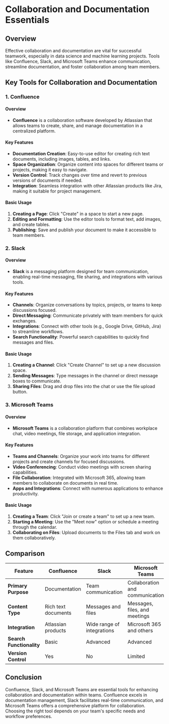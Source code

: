 # Collaboration and Documentation Essentials

## Overview
Effective collaboration and documentation are vital for successful teamwork, especially in data science and machine learning projects. Tools like Confluence, Slack, and Microsoft Teams enhance communication, streamline documentation, and foster collaboration among team members.

## Key Tools for Collaboration and Documentation

### 1. Confluence

#### Overview
- **Confluence** is a collaboration software developed by Atlassian that allows teams to create, share, and manage documentation in a centralized platform.

#### Key Features
- **Documentation Creation**: Easy-to-use editor for creating rich text documents, including images, tables, and links.
- **Space Organization**: Organize content into spaces for different teams or projects, making it easy to navigate.
- **Version Control**: Track changes over time and revert to previous versions of documents if needed.
- **Integration**: Seamless integration with other Atlassian products like Jira, making it suitable for project management.

#### Basic Usage
1. **Creating a Page**: Click "Create" in a space to start a new page.
2. **Editing and Formatting**: Use the editor tools to format text, add images, and create tables.
3. **Publishing**: Save and publish your document to make it accessible to team members.

### 2. Slack

#### Overview
- **Slack** is a messaging platform designed for team communication, enabling real-time messaging, file sharing, and integrations with various tools.

#### Key Features
- **Channels**: Organize conversations by topics, projects, or teams to keep discussions focused.
- **Direct Messaging**: Communicate privately with team members for quick exchanges.
- **Integrations**: Connect with other tools (e.g., Google Drive, GitHub, Jira) to streamline workflows.
- **Search Functionality**: Powerful search capabilities to quickly find messages and files.

#### Basic Usage
1. **Creating a Channel**: Click "Create Channel" to set up a new discussion space.
2. **Sending Messages**: Type messages in the channel or direct message boxes to communicate.
3. **Sharing Files**: Drag and drop files into the chat or use the file upload button.

### 3. Microsoft Teams

#### Overview
- **Microsoft Teams** is a collaboration platform that combines workplace chat, video meetings, file storage, and application integration.

#### Key Features
- **Teams and Channels**: Organize your work into teams for different projects and create channels for focused discussions.
- **Video Conferencing**: Conduct video meetings with screen sharing capabilities.
- **File Collaboration**: Integrated with Microsoft 365, allowing team members to collaborate on documents in real time.
- **Apps and Integrations**: Connect with numerous applications to enhance productivity.

#### Basic Usage
1. **Creating a Team**: Click "Join or create a team" to set up a new team.
2. **Starting a Meeting**: Use the "Meet now" option or schedule a meeting through the calendar.
3. **Collaborating on Files**: Upload documents to the Files tab and work on them collaboratively.

## Comparison

| Feature                        | Confluence                      | Slack                          | Microsoft Teams                 |
|--------------------------------|---------------------------------|--------------------------------|---------------------------------|
| **Primary Purpose**            | Documentation                   | Team communication             | Collaboration and communication |
| **Content Type**               | Rich text documents             | Messages and files             | Messages, files, and meetings   |
| **Integration**                | Atlassian products              | Wide range of integrations     | Microsoft 365 and others        |
| **Search Functionality**       | Basic                           | Advanced                       | Advanced                        |
| **Version Control**            | Yes                             | No                             | Limited                         |

## Conclusion
Confluence, Slack, and Microsoft Teams are essential tools for enhancing collaboration and documentation within teams. Confluence excels in documentation management, Slack facilitates real-time communication, and Microsoft Teams offers a comprehensive platform for collaboration. Choosing the right tool depends on your team's specific needs and workflow preferences.
